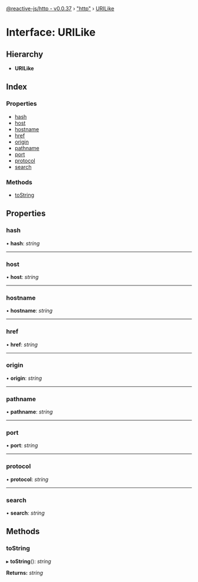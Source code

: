 [@reactive-js/http - v0.0.37](../README.md) › ["http"](../modules/_http_.md) › [URILike](_http_.urilike.md)

# Interface: URILike

## Hierarchy

* **URILike**

## Index

### Properties

* [hash](_http_.urilike.md#hash)
* [host](_http_.urilike.md#host)
* [hostname](_http_.urilike.md#hostname)
* [href](_http_.urilike.md#href)
* [origin](_http_.urilike.md#origin)
* [pathname](_http_.urilike.md#pathname)
* [port](_http_.urilike.md#port)
* [protocol](_http_.urilike.md#protocol)
* [search](_http_.urilike.md#search)

### Methods

* [toString](_http_.urilike.md#tostring)

## Properties

###  hash

• **hash**: *string*

___

###  host

• **host**: *string*

___

###  hostname

• **hostname**: *string*

___

###  href

• **href**: *string*

___

###  origin

• **origin**: *string*

___

###  pathname

• **pathname**: *string*

___

###  port

• **port**: *string*

___

###  protocol

• **protocol**: *string*

___

###  search

• **search**: *string*

## Methods

###  toString

▸ **toString**(): *string*

**Returns:** *string*
